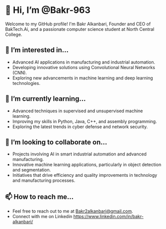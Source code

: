 # 👋 Hi, I’m @Bakr-963

Welcome to my GitHub profile! I'm Bakr Alkanbari, Founder and CEO of BakTech.Ai, and a passionate computer science student at North Central College.

## 👀 I’m interested in...
- Advanced AI applications in manufacturing and industrial automation.
- Developing innovative solutions using Convolutional Neural Networks (CNN).
- Exploring new advancements in machine learning and deep learning technologies.

## 🌱 I’m currently learning...
- Advanced techniques in supervised and unsupervised machine learning.
- Improving my skills in Python, Java, C++, and assembly programming.
- Exploring the latest trends in cyber defense and network security.

## 💞️ I’m looking to collaborate on...
- Projects involving AI in smart industrial automation and advanced manufacturing.
- Innovative machine learning applications, particularly in object detection and segmentation.
- Initiatives that drive efficiency and quality improvements in technology and manufacturing processes.

## 📫 How to reach me...
- Feel free to reach out to me at Bakr2alkanbari@gmail.com.
- Connect with me on Linkedin https://www.linkedin.com/in/bakr-alkanbari/
